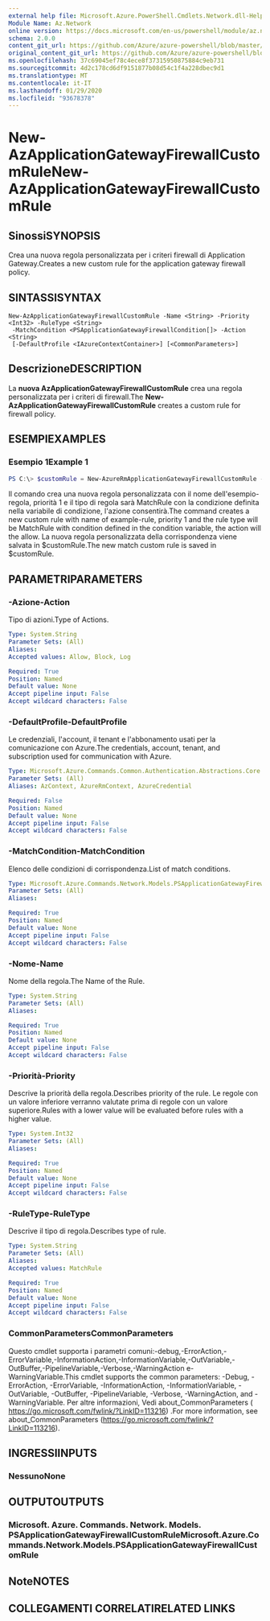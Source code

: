 ```yaml
---
external help file: Microsoft.Azure.PowerShell.Cmdlets.Network.dll-Help.xml
Module Name: Az.Network
online version: https://docs.microsoft.com/en-us/powershell/module/az.network/new-azapplicationgatewayfirewallcustomrule
schema: 2.0.0
content_git_url: https://github.com/Azure/azure-powershell/blob/master/src/Network/Network/help/New-AzApplicationGatewayFirewallCustomRule.md
original_content_git_url: https://github.com/Azure/azure-powershell/blob/master/src/Network/Network/help/New-AzApplicationGatewayFirewallCustomRule.md
ms.openlocfilehash: 37c69045ef78c4ece8f37315950875884c9eb731
ms.sourcegitcommit: 4d2c178cd6df9151877b08d54c1f4a228dbec9d1
ms.translationtype: MT
ms.contentlocale: it-IT
ms.lasthandoff: 01/29/2020
ms.locfileid: "93678378"
---
```

# <span data-ttu-id="cc0ce-101">New-AzApplicationGatewayFirewallCustomRule</span><span class="sxs-lookup"><span data-stu-id="cc0ce-101">New-AzApplicationGatewayFirewallCustomRule</span></span>

## <span data-ttu-id="cc0ce-102">Sinossi</span><span class="sxs-lookup"><span data-stu-id="cc0ce-102">SYNOPSIS</span></span>
<span data-ttu-id="cc0ce-103">Crea una nuova regola personalizzata per i criteri firewall di Application Gateway.</span><span class="sxs-lookup"><span data-stu-id="cc0ce-103">Creates a new custom rule for the application gateway firewall policy.</span></span>

## <span data-ttu-id="cc0ce-104">SINTASSI</span><span class="sxs-lookup"><span data-stu-id="cc0ce-104">SYNTAX</span></span>

```
New-AzApplicationGatewayFirewallCustomRule -Name <String> -Priority <Int32> -RuleType <String>
 -MatchCondition <PSApplicationGatewayFirewallCondition[]> -Action <String>
 [-DefaultProfile <IAzureContextContainer>] [<CommonParameters>]
```

## <span data-ttu-id="cc0ce-105">Descrizione</span><span class="sxs-lookup"><span data-stu-id="cc0ce-105">DESCRIPTION</span></span>
<span data-ttu-id="cc0ce-106">La **nuova AzApplicationGatewayFirewallCustomRule** crea una regola personalizzata per i criteri di firewall.</span><span class="sxs-lookup"><span data-stu-id="cc0ce-106">The **New-AzApplicationGatewayFirewallCustomRule** creates a custom rule for firewall policy.</span></span>

## <span data-ttu-id="cc0ce-107">ESEMPI</span><span class="sxs-lookup"><span data-stu-id="cc0ce-107">EXAMPLES</span></span>

### <span data-ttu-id="cc0ce-108">Esempio 1</span><span class="sxs-lookup"><span data-stu-id="cc0ce-108">Example 1</span></span>
```powershell
PS C:\> $customRule = New-AzureRmApplicationGatewayFirewallCustomRule -Name example-rule -Priority 1 -RuleType MatchRule -matchConditons $condtion -Action Allow
```

<span data-ttu-id="cc0ce-109">Il comando crea una nuova regola personalizzata con il nome dell'esempio-regola, priorità 1 e il tipo di regola sarà MatchRule con la condizione definita nella variabile di condizione, l'azione consentirà.</span><span class="sxs-lookup"><span data-stu-id="cc0ce-109">The command creates a new custom rule with name of example-rule, priority 1 and the rule type will be MatchRule with condition defined in the condition variable, the action will the allow.</span></span> <span data-ttu-id="cc0ce-110">La nuova regola personalizzata della corrispondenza viene salvata in $customRule.</span><span class="sxs-lookup"><span data-stu-id="cc0ce-110">The new match custom rule is saved in $customRule.</span></span>

## <span data-ttu-id="cc0ce-111">PARAMETRI</span><span class="sxs-lookup"><span data-stu-id="cc0ce-111">PARAMETERS</span></span>

### <span data-ttu-id="cc0ce-112">-Azione</span><span class="sxs-lookup"><span data-stu-id="cc0ce-112">-Action</span></span>
<span data-ttu-id="cc0ce-113">Tipo di azioni.</span><span class="sxs-lookup"><span data-stu-id="cc0ce-113">Type of Actions.</span></span>

```yaml
Type: System.String
Parameter Sets: (All)
Aliases:
Accepted values: Allow, Block, Log

Required: True
Position: Named
Default value: None
Accept pipeline input: False
Accept wildcard characters: False
```

### <span data-ttu-id="cc0ce-114">-DefaultProfile</span><span class="sxs-lookup"><span data-stu-id="cc0ce-114">-DefaultProfile</span></span>
<span data-ttu-id="cc0ce-115">Le credenziali, l'account, il tenant e l'abbonamento usati per la comunicazione con Azure.</span><span class="sxs-lookup"><span data-stu-id="cc0ce-115">The credentials, account, tenant, and subscription used for communication with Azure.</span></span>

```yaml
Type: Microsoft.Azure.Commands.Common.Authentication.Abstractions.Core.IAzureContextContainer
Parameter Sets: (All)
Aliases: AzContext, AzureRmContext, AzureCredential

Required: False
Position: Named
Default value: None
Accept pipeline input: False
Accept wildcard characters: False
```

### <span data-ttu-id="cc0ce-116">-MatchCondition</span><span class="sxs-lookup"><span data-stu-id="cc0ce-116">-MatchCondition</span></span>
<span data-ttu-id="cc0ce-117">Elenco delle condizioni di corrispondenza.</span><span class="sxs-lookup"><span data-stu-id="cc0ce-117">List of match conditions.</span></span>

```yaml
Type: Microsoft.Azure.Commands.Network.Models.PSApplicationGatewayFirewallCondition[]
Parameter Sets: (All)
Aliases:

Required: True
Position: Named
Default value: None
Accept pipeline input: False
Accept wildcard characters: False
```

### <span data-ttu-id="cc0ce-118">-Nome</span><span class="sxs-lookup"><span data-stu-id="cc0ce-118">-Name</span></span>
<span data-ttu-id="cc0ce-119">Nome della regola.</span><span class="sxs-lookup"><span data-stu-id="cc0ce-119">The Name of the Rule.</span></span>

```yaml
Type: System.String
Parameter Sets: (All)
Aliases:

Required: True
Position: Named
Default value: None
Accept pipeline input: False
Accept wildcard characters: False
```

### <span data-ttu-id="cc0ce-120">-Priorità</span><span class="sxs-lookup"><span data-stu-id="cc0ce-120">-Priority</span></span>
<span data-ttu-id="cc0ce-121">Descrive la priorità della regola.</span><span class="sxs-lookup"><span data-stu-id="cc0ce-121">Describes priority of the rule.</span></span>
<span data-ttu-id="cc0ce-122">Le regole con un valore inferiore verranno valutate prima di regole con un valore superiore.</span><span class="sxs-lookup"><span data-stu-id="cc0ce-122">Rules with a lower value will be evaluated before rules with a higher value.</span></span>

```yaml
Type: System.Int32
Parameter Sets: (All)
Aliases:

Required: True
Position: Named
Default value: None
Accept pipeline input: False
Accept wildcard characters: False
```

### <span data-ttu-id="cc0ce-123">-RuleType</span><span class="sxs-lookup"><span data-stu-id="cc0ce-123">-RuleType</span></span>
<span data-ttu-id="cc0ce-124">Descrive il tipo di regola.</span><span class="sxs-lookup"><span data-stu-id="cc0ce-124">Describes type of rule.</span></span>

```yaml
Type: System.String
Parameter Sets: (All)
Aliases:
Accepted values: MatchRule

Required: True
Position: Named
Default value: None
Accept pipeline input: False
Accept wildcard characters: False
```

### <span data-ttu-id="cc0ce-125">CommonParameters</span><span class="sxs-lookup"><span data-stu-id="cc0ce-125">CommonParameters</span></span>
<span data-ttu-id="cc0ce-126">Questo cmdlet supporta i parametri comuni:-debug,-ErrorAction,-ErrorVariable,-InformationAction,-InformationVariable,-OutVariable,-OutBuffer,-PipelineVariable,-Verbose,-WarningAction e-WarningVariable.</span><span class="sxs-lookup"><span data-stu-id="cc0ce-126">This cmdlet supports the common parameters: -Debug, -ErrorAction, -ErrorVariable, -InformationAction, -InformationVariable, -OutVariable, -OutBuffer, -PipelineVariable, -Verbose, -WarningAction, and -WarningVariable.</span></span> <span data-ttu-id="cc0ce-127">Per altre informazioni, Vedi about_CommonParameters ( https://go.microsoft.com/fwlink/?LinkID=113216) .</span><span class="sxs-lookup"><span data-stu-id="cc0ce-127">For more information, see about_CommonParameters (https://go.microsoft.com/fwlink/?LinkID=113216).</span></span>

## <span data-ttu-id="cc0ce-128">INGRESSI</span><span class="sxs-lookup"><span data-stu-id="cc0ce-128">INPUTS</span></span>

### <span data-ttu-id="cc0ce-129">Nessuno</span><span class="sxs-lookup"><span data-stu-id="cc0ce-129">None</span></span>

## <span data-ttu-id="cc0ce-130">OUTPUT</span><span class="sxs-lookup"><span data-stu-id="cc0ce-130">OUTPUTS</span></span>

### <span data-ttu-id="cc0ce-131">Microsoft. Azure. Commands. Network. Models. PSApplicationGatewayFirewallCustomRule</span><span class="sxs-lookup"><span data-stu-id="cc0ce-131">Microsoft.Azure.Commands.Network.Models.PSApplicationGatewayFirewallCustomRule</span></span>

## <span data-ttu-id="cc0ce-132">Note</span><span class="sxs-lookup"><span data-stu-id="cc0ce-132">NOTES</span></span>

## <span data-ttu-id="cc0ce-133">COLLEGAMENTI CORRELATI</span><span class="sxs-lookup"><span data-stu-id="cc0ce-133">RELATED LINKS</span></span>
